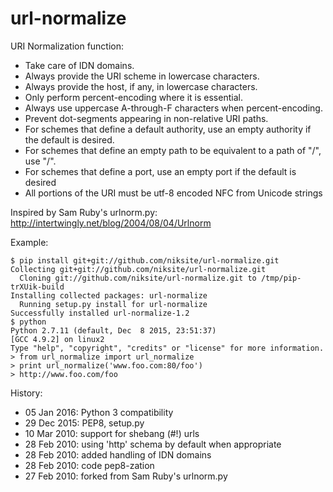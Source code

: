 url-normalize
=============

URI Normalization function:
   * Take care of IDN domains.
   * Always provide the URI scheme in lowercase characters.
   * Always provide the host, if any, in lowercase characters.
   * Only perform percent-encoding where it is essential.
   * Always use uppercase A-through-F characters when percent-encoding.
   * Prevent dot-segments appearing in non-relative URI paths.
   * For schemes that define a default authority, use an empty authority if the default is desired.
   * For schemes that define an empty path to be equivalent to a path of "/", use "/".
   * For schemes that define a port, use an empty port if the default is desired
   * All portions of the URI must be utf-8 encoded NFC from Unicode strings

Inspired by Sam Ruby's urlnorm.py: http://intertwingly.net/blog/2004/08/04/Urlnorm

Example:
```
$ pip install git+git://github.com/niksite/url-normalize.git
Collecting git+git://github.com/niksite/url-normalize.git
  Cloning git://github.com/niksite/url-normalize.git to /tmp/pip-trXUik-build
Installing collected packages: url-normalize
  Running setup.py install for url-normalize
Successfully installed url-normalize-1.2
$ python
Python 2.7.11 (default, Dec  8 2015, 23:51:37)
[GCC 4.9.2] on linux2
Type "help", "copyright", "credits" or "license" for more information.
> from url_normalize import url_normalize
> print url_normalize('www.foo.com:80/foo')
> http://www.foo.com/foo
```

History:
   * 05 Jan 2016: Python 3 compatibility
   * 29 Dec 2015: PEP8, setup.py
   * 10 Mar 2010: support for shebang (#!) urls
   * 28 Feb 2010: using 'http' schema by default when appropriate
   * 28 Feb 2010: added handling of IDN domains
   * 28 Feb 2010: code pep8-zation
   * 27 Feb 2010: forked from Sam Ruby's urlnorm.py
